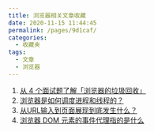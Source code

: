 ```yaml
---
title: 浏览器相关文章收藏
date: 2020-11-15 11:44:45
permalink: /pages/9d1caf/
categories: 
  - 收藏夹
tags: 
  - 文章
  - 浏览器
---
```


1. [从 4 个面试题了解「浏览器的垃圾回收」][url-1]
2. [浏览器是如何调度进程和线程的？][url-2]
3. [从URL输入到页面展现到底发生什么？][url-3]
4. [浏览器 DOM 元素的事件代理指的是什么][url-4]

[url-1]:https://juejin.im/post/6861967094318284814
[url-2]:https://mp.weixin.qq.com/s?__biz=MzI1ODk2Mjk0Nw==&mid=2247486714&idx=1&sn=dd55a36c0bca443c71f2fcc77340f63a&chksm=ea016f96dd76e68037fd15973fb872c85e6e94812d17150adddf5d98aed1e9044ace2b2aa1dc&mpshare=1&scene=1&srcid=1014WUVZutQooF5b7EXKSVMX&sharer_sharetime=1602654836926&sharer_shareid=76605a84a018b6b091677b5240ac0709&key=3ecdef47cec48763bafb31ca6db7e6824ac4daa78ee2ffcc62bb5e48c43eeda79806fa20b32972ee53eea3d67b46b0551c4c248e6f19854b6554fca70463f267239a732e0764ef6b031173139c89bf0c8bf3256c8e87a183563c7154e5c979cdab34e459f6ffcb756e87e15d7b128bde5e473f258e3a8eded3a4f3d867dcdfe1&ascene=1&uin=MTQ3NTQwOTg4MQ%3D%3D&devicetype=Windows+10+x64&version=6300002f&lang=zh_CN&exportkey=AUIdpJ8h7EwQY64Ox%2BWFFQM%3D&pass_ticket=JqWxJa8bdrA7kFFDjJ2Ugc%2BYxmazPx5u%2F6xeLa%2BxAbZK6LhP5THzmDnEUiZl159n&wx_header=0
[url-3]:https://mp.weixin.qq.com/s?__biz=MzAxMTMyOTk3MA==&mid=2456450312&idx=2&sn=e2a4d5c52a79c6440248fc7596a74556&chksm=8cdc1dd5bbab94c3215a9527e0040b746eb97ff1fc23b60bf6860901c309382ba3a99e7fc103&mpshare=1&scene=1&srcid=10317xhATTorYor2HO0Av2FT&sharer_sharetime=1604124401918&sharer_shareid=76605a84a018b6b091677b5240ac0709&key=43d0ba84649deeb3c8ae6578f97a43a49ea0fdb37dd0ec2c15289fc3c06747bf3ae87d57a036dadb08f0d4e92f09f20090eb68c3ca61802640e346fb7254f7f6165b59cb80039804c65b4f13f4c2c4ab732bfdf2e1a7a0b3ad38230a060ce46b689a03170126592d88d5369eef71cd4762eaf913e22e1306e98167865150d09c&ascene=1&uin=MTQ3NTQwOTg4MQ%3D%3D&devicetype=Windows+10+x64&version=6300002f&lang=zh_CN&exportkey=AS4ulRsYrZpnnwtTCIK1msE%3D&pass_ticket=JqWxJa8bdrA7kFFDjJ2Ugc%2BYxmazPx5u%2F6xeLa%2BxAbZK6LhP5THzmDnEUiZl159n&wx_header=0
[url-4]:https://mp.weixin.qq.com/s?__biz=MjM5NTk4MDA1MA==&mid=2458074997&idx=1&sn=6b5eca99039aa3c4e81c7359b8456d5a&chksm=b187a90886f0201e354cb9ad5f0bfb1af17bcc08d6eb01e33058194202b572ab16540b533ede&mpshare=1&scene=1&srcid=1031d4ZniKgLqcXbD0YAuwLP&sharer_sharetime=1604125722945&sharer_shareid=76605a84a018b6b091677b5240ac0709&key=7d01bae64b326089bfaaee6e7cb0147fd3142eaa0cdbdfbb2743570aab781b6f7a1eb89ee6933b1331b868a94b5738d5ebc1d700a21aa9856df8853240d8f4502b23c57a90d1b39980cb32adad2476be048c87294ba33b642c38629042422b595fe49577ae1073da46f30be44930a51f48984514dfba1634b697b142cbc7f655&ascene=1&uin=MTQ3NTQwOTg4MQ%3D%3D&devicetype=Windows+10+x64&version=6300002f&lang=zh_CN&exportkey=ATrtgyW9x2eKdSYYE1ckT24%3D&pass_ticket=JqWxJa8bdrA7kFFDjJ2Ugc%2BYxmazPx5u%2F6xeLa%2BxAbZK6LhP5THzmDnEUiZl159n&wx_header=0